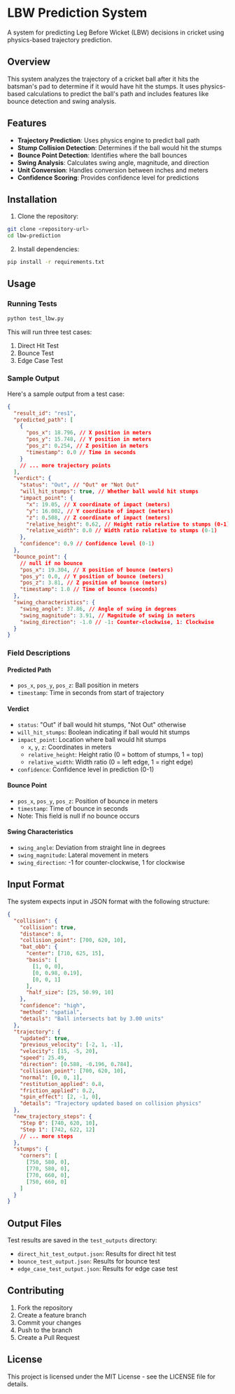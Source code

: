 # LBW Prediction System

A system for predicting Leg Before Wicket (LBW) decisions in cricket using physics-based trajectory prediction.

## Overview

This system analyzes the trajectory of a cricket ball after it hits the batsman's pad to determine if it would have hit the stumps. It uses physics-based calculations to predict the ball's path and includes features like bounce detection and swing analysis.

## Features

- **Trajectory Prediction**: Uses physics engine to predict ball path
- **Stump Collision Detection**: Determines if the ball would hit the stumps
- **Bounce Point Detection**: Identifies where the ball bounces
- **Swing Analysis**: Calculates swing angle, magnitude, and direction
- **Unit Conversion**: Handles conversion between inches and meters
- **Confidence Scoring**: Provides confidence level for predictions

## Installation

1. Clone the repository:

```bash
git clone <repository-url>
cd lbw-prediction
```

2. Install dependencies:

```bash
pip install -r requirements.txt
```

## Usage

### Running Tests

```bash
python test_lbw.py
```

This will run three test cases:

1. Direct Hit Test
2. Bounce Test
3. Edge Case Test

### Sample Output

Here's a sample output from a test case:

```json
{
  "result_id": "res1",
  "predicted_path": [
    {
      "pos_x": 18.796, // X position in meters
      "pos_y": 15.748, // Y position in meters
      "pos_z": 0.254, // Z position in meters
      "timestamp": 0.0 // Time in seconds
    }
    // ... more trajectory points
  ],
  "verdict": {
    "status": "Out", // "Out" or "Not Out"
    "will_hit_stumps": true, // Whether ball would hit stumps
    "impact_point": {
      "x": 19.05, // X coordinate of impact (meters)
      "y": 16.002, // Y coordinate of impact (meters)
      "z": 0.508, // Z coordinate of impact (meters)
      "relative_height": 0.62, // Height ratio relative to stumps (0-1)
      "relative_width": 0.0 // Width ratio relative to stumps (0-1)
    },
    "confidence": 0.9 // Confidence level (0-1)
  },
  "bounce_point": {
    // null if no bounce
    "pos_x": 19.304, // X position of bounce (meters)
    "pos_y": 0.0, // Y position of bounce (meters)
    "pos_z": 3.81, // Z position of bounce (meters)
    "timestamp": 1.0 // Time of bounce (seconds)
  },
  "swing_characteristics": {
    "swing_angle": 37.86, // Angle of swing in degrees
    "swing_magnitude": 3.91, // Magnitude of swing in meters
    "swing_direction": -1.0 // -1: Counter-clockwise, 1: Clockwise
  }
}
```

### Field Descriptions

#### Predicted Path

- `pos_x`, `pos_y`, `pos_z`: Ball position in meters
- `timestamp`: Time in seconds from start of trajectory

#### Verdict

- `status`: "Out" if ball would hit stumps, "Not Out" otherwise
- `will_hit_stumps`: Boolean indicating if ball would hit stumps
- `impact_point`: Location where ball would hit stumps
  - `x`, `y`, `z`: Coordinates in meters
  - `relative_height`: Height ratio (0 = bottom of stumps, 1 = top)
  - `relative_width`: Width ratio (0 = left edge, 1 = right edge)
- `confidence`: Confidence level in prediction (0-1)

#### Bounce Point

- `pos_x`, `pos_y`, `pos_z`: Position of bounce in meters
- `timestamp`: Time of bounce in seconds
- Note: This field is null if no bounce occurs

#### Swing Characteristics

- `swing_angle`: Deviation from straight line in degrees
- `swing_magnitude`: Lateral movement in meters
- `swing_direction`: -1 for counter-clockwise, 1 for clockwise

## Input Format

The system expects input in JSON format with the following structure:

```json
{
  "collision": {
    "collision": true,
    "distance": 8,
    "collision_point": [700, 620, 10],
    "bat_obb": {
      "center": [710, 625, 15],
      "basis": [
        [1, 0, 0],
        [0, 0.98, 0.19],
        [0, 0, 1]
      ],
      "half_size": [25, 50.99, 10]
    },
    "confidence": "high",
    "method": "spatial",
    "details": "Ball intersects bat by 3.00 units"
  },
  "trajectory": {
    "updated": true,
    "previous_velocity": [-2, 1, -1],
    "velocity": [15, -5, 20],
    "speed": 25.49,
    "direction": [0.588, -0.196, 0.784],
    "collision_point": [700, 620, 10],
    "normal": [0, 0, 1],
    "restitution_applied": 0.8,
    "friction_applied": 0.2,
    "spin_effect": [2, -1, 0],
    "details": "Trajectory updated based on collision physics"
  },
  "new_trajectory_steps": {
    "Step 0": [740, 620, 10],
    "Step 1": [742, 622, 12]
    // ... more steps
  },
  "stumps": {
    "corners": [
      [750, 580, 0],
      [770, 580, 0],
      [770, 660, 0],
      [750, 660, 0]
    ]
  }
}
```

## Output Files

Test results are saved in the `test_outputs` directory:

- `direct_hit_test_output.json`: Results for direct hit test
- `bounce_test_output.json`: Results for bounce test
- `edge_case_test_output.json`: Results for edge case test

## Contributing

1. Fork the repository
2. Create a feature branch
3. Commit your changes
4. Push to the branch
5. Create a Pull Request

## License

This project is licensed under the MIT License - see the LICENSE file for details.
